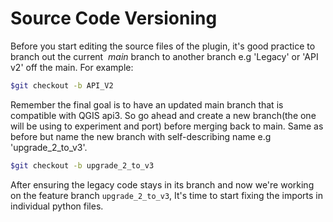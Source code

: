 # Source Code Versioning

Before you start editing the source files of the plugin, it's good practice to branch out the current  *main* branch to another branch e.g 'Legacy' or 'API v2' off the main. For example:

```bash
$git checkout -b API_V2
```

Remember the final goal is to have an updated main branch that is compatible with QGIS api3. So go ahead and create a new branch(the one will be using to experiment and port) before merging back to main. Same as before but name the new branch with self-describing name e.g 'upgrade_2_to_v3'.

```bash
$git checkout -b upgrade_2_to_v3
```

After ensuring the legacy code stays in its branch and now we're working on the feature branch ``upgrade_2_to_v3``, It's time to start fixing the imports in individual python files.
